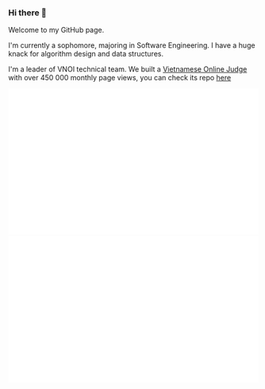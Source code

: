 ### Hi there 👋

Welcome to my GitHub page. 

I'm currently a sophomore, majoring in Software Engineering. I have a huge knack for algorithm design and data structures.

I'm a leader of VNOI technical team. We built a [Vietnamese Online Judge](http://oj.vnoi.info/) with over 450 000 monthly page views, you can check its repo [here](https://github.com/VNOI-Admin/OJ) 


<p align="center">
<img src="https://github.com/leduythuccs/github-stats/blob/master/generated/overview.svg">
<img src="https://github.com/leduythuccs/github-stats/blob/master/generated/languages.svg">
</p>

<!--
**leduythuccs/leduythuccs** is a ✨ _special_ ✨ repository because its `README.md` (this file) appears on your GitHub profile.

Here are some ideas to get you started:

- 🔭 I’m currently working on ...
- 🌱 I’m currently learning ...
- 👯 I’m looking to collaborate on ...
- 🤔 I’m looking for help with ...
- 💬 Ask me about ...
- 📫 How to reach me: ...
- 😄 Pronouns: ...
- ⚡ Fun fact: ...
-->
